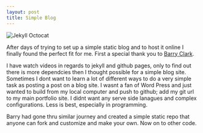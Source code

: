 ```yaml
---
layout: post
title: Simple Blog
---
```

![Jekyll Octocat](/images/total-eclipse-of-the-octocat.jpg)

After days of trying to set up a simple static blog and to host it online I finally found the perfect fit for me. 
First a special thank you to [Barry Clark](http://github.com/barryclark/jekyll-kickstart/).

I have watch videos in regards to jekyll and github pages, only to find out there is more dependcies then I thought possible for a simple blog site.  Sometimes I dont want to learn a lot of different ways to do a very simple task as posting a post on a blog site.  I wasnt a fan of Word Press and just wanted to build from my local computer and push to github; add my git url to my main portfolio site.  I didnt want any serve side lanagues and complex configurations.  Less is best, especially in programming.  

Barry had gone thru similar journey and created a simple static repo that anyone can fork and customize and make your own.  Now on to other code.  